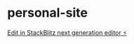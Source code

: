 # personal-site

[Edit in StackBlitz next generation editor ⚡️](https://stackblitz.com/~/github.com/mwickett/personal-site)